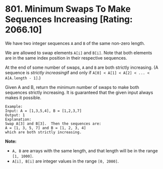 # 801. Minimum Swaps To Make Sequences Increasing [Rating: 2066.10]

We have two integer sequences `A` and `B` of the same non-zero length.

We are allowed to swap elements `A[i]` and `B[i]`. Note that both elements are in the same index position in their respective sequences.

At the end of some number of swaps, `A` and `B` are both strictly increasing. (A sequence is *strictly increasing*if and only if `A[0] < A[1] < A[2] < ... < A[A.length - 1]`.)

Given A and B, return the minimum number of swaps to make both sequences strictly increasing. It is guaranteed that the given input always makes it possible.

```
Example:
Input: A = [1,3,5,4], B = [1,2,3,7]
Output: 1
Explanation: 
Swap A[3] and B[3].  Then the sequences are:
A = [1, 3, 5, 7] and B = [1, 2, 3, 4]
which are both strictly increasing.
```

**Note:**

- `A, B` are arrays with the same length, and that length will be in the range `[1, 1000]`.
- `A[i], B[i]` are integer values in the range `[0, 2000]`.